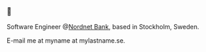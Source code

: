 ### 👋
Software Engineer @<a link href='https://nordnetab.com/'>Nordnet Bank</a>, based in Stockholm, Sweden.

E-mail me at myname at mylastname.se.
